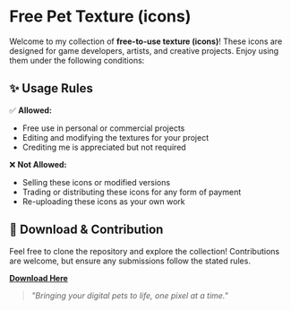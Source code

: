 # Free Pet Texture (icons)

Welcome to my collection of **free-to-use texture (icons)**! These icons are designed for game developers, artists, and creative projects. Enjoy using them under the following conditions:

## ✨ Usage Rules
✅ **Allowed:**  
- Free use in personal or commercial projects  
- Editing and modifying the textures for your project  
- Crediting me is appreciated but not required

❌ **Not Allowed:**  
- Selling these icons or modified versions  
- Trading or distributing these icons for any form of payment  
- Re-uploading these icons as your own work  

## 🔗 Download & Contribution
Feel free to clone the repository and explore the collection! Contributions are welcome, but ensure any submissions follow the stated rules.

**[Download Here]([https://github.com/yourproject](https://github.com/PogErika342424/psz_Textur/))**

> *"Bringing your digital pets to life, one pixel at a time."*
